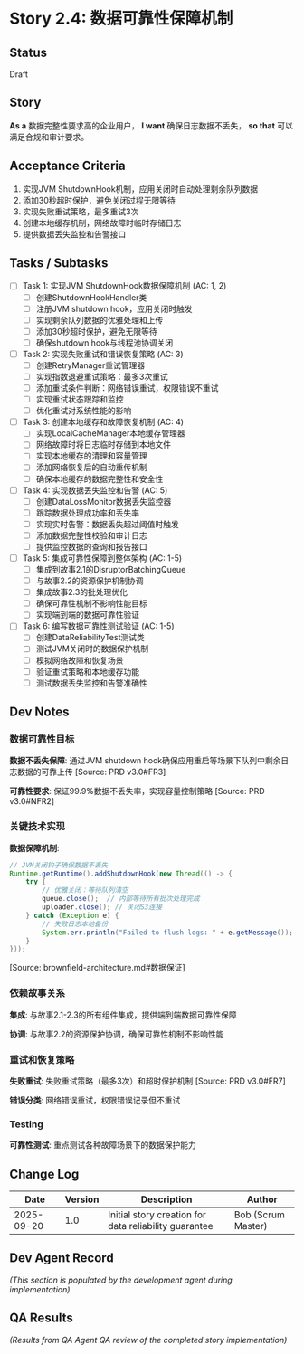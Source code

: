 # Story 2.4: 数据可靠性保障机制

## Status
Draft

## Story
**As a** 数据完整性要求高的企业用户，
**I want** 确保日志数据不丢失，
**so that** 可以满足合规和审计要求。

## Acceptance Criteria
1. 实现JVM ShutdownHook机制，应用关闭时自动处理剩余队列数据
2. 添加30秒超时保护，避免关闭过程无限等待
3. 实现失败重试策略，最多重试3次
4. 创建本地缓存机制，网络故障时临时存储日志
5. 提供数据丢失监控和告警接口

## Tasks / Subtasks

- [ ] Task 1: 实现JVM ShutdownHook数据保障机制 (AC: 1, 2)
  - [ ] 创建ShutdownHookHandler类
  - [ ] 注册JVM shutdown hook，应用关闭时触发
  - [ ] 实现剩余队列数据的优雅处理和上传
  - [ ] 添加30秒超时保护，避免无限等待
  - [ ] 确保shutdown hook与线程池协调关闭

- [ ] Task 2: 实现失败重试和错误恢复策略 (AC: 3)
  - [ ] 创建RetryManager重试管理器
  - [ ] 实现指数退避重试策略：最多3次重试
  - [ ] 添加重试条件判断：网络错误重试，权限错误不重试
  - [ ] 实现重试状态跟踪和监控
  - [ ] 优化重试对系统性能的影响

- [ ] Task 3: 创建本地缓存和故障恢复机制 (AC: 4)
  - [ ] 实现LocalCacheManager本地缓存管理器
  - [ ] 网络故障时将日志临时存储到本地文件
  - [ ] 实现本地缓存的清理和容量管理
  - [ ] 添加网络恢复后的自动重传机制
  - [ ] 确保本地缓存的数据完整性和安全性

- [ ] Task 4: 实现数据丢失监控和告警 (AC: 5)
  - [ ] 创建DataLossMonitor数据丢失监控器
  - [ ] 跟踪数据处理成功率和丢失率
  - [ ] 实现实时告警：数据丢失超过阈值时触发
  - [ ] 添加数据完整性校验和审计日志
  - [ ] 提供监控数据的查询和报告接口

- [ ] Task 5: 集成可靠性保障到整体架构 (AC: 1-5)
  - [ ] 集成到故事2.1的DisruptorBatchingQueue
  - [ ] 与故事2.2的资源保护机制协调
  - [ ] 集成故事2.3的批处理优化
  - [ ] 确保可靠性机制不影响性能目标
  - [ ] 实现端到端的数据可靠性验证

- [ ] Task 6: 编写数据可靠性测试验证 (AC: 1-5)
  - [ ] 创建DataReliabilityTest测试类
  - [ ] 测试JVM关闭时的数据保护机制
  - [ ] 模拟网络故障和恢复场景
  - [ ] 验证重试策略和本地缓存功能
  - [ ] 测试数据丢失监控和告警准确性

## Dev Notes

### 数据可靠性目标
**数据不丢失保障**: 通过JVM shutdown hook确保应用重启等场景下队列中剩余日志数据的可靠上传 [Source: PRD v3.0#FR3]

**可靠性要求**: 保证99.9%数据不丢失率，实现容量控制策略 [Source: PRD v3.0#NFR2]

### 关键技术实现
**数据保障机制**:
```java
// JVM关闭钩子确保数据不丢失
Runtime.getRuntime().addShutdownHook(new Thread(() -> {
    try {
        // 优雅关闭：等待队列清空
        queue.close();  // 内部等待所有批次处理完成
        uploader.close(); // 关闭S3连接
    } catch (Exception e) {
        // 失败日志本地备份
        System.err.println("Failed to flush logs: " + e.getMessage());
    }
}));
```
[Source: brownfield-architecture.md#数据保证]

### 依赖故事关系
**集成**: 与故事2.1-2.3的所有组件集成，提供端到端数据可靠性保障

**协调**: 与故事2.2的资源保护协调，确保可靠性机制不影响性能

### 重试和恢复策略
**失败重试**: 失败重试策略（最多3次）和超时保护机制 [Source: PRD v3.0#FR7]

**错误分类**: 网络错误重试，权限错误记录但不重试

### Testing
**可靠性测试**: 重点测试各种故障场景下的数据保护能力

## Change Log
| Date | Version | Description | Author |
|------|---------|-------------|--------|
| 2025-09-20 | 1.0 | Initial story creation for data reliability guarantee | Bob (Scrum Master) |

## Dev Agent Record
_(This section is populated by the development agent during implementation)_

## QA Results
_(Results from QA Agent QA review of the completed story implementation)_